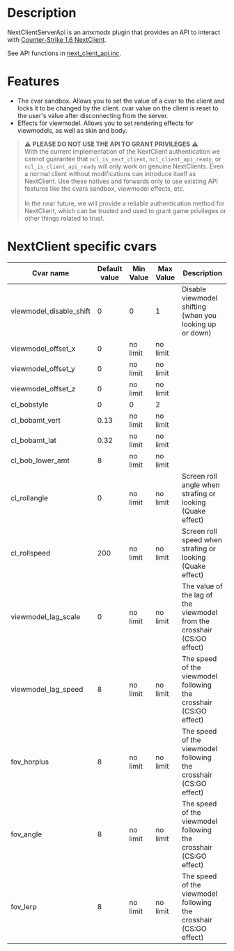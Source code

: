 # Description
NextClientServerApi is an amxmodx plugin that provides an API to interact with [Counter-Strike 1.6 NextClient](https://cs16nextclient.com).

See API functions in [next_client_api.inc](https://github.com/Next21Team/NextClientServerApi/blob/main/scripting/include/next_client_api.inc).

# Features

- The cvar sandbox. Allows you to set the value of a cvar to the client and locks it to be changed by the client. cvar value on the client is reset to the user's value after disconnecting from the server.
- Effects for viewmodel. Allows you to set rendering effects for viewmodels, as well as skin and body.

> ⚠️ **PLEASE DO NOT USE THE API TO GRANT PRIVILEGES** ⚠️ <br />
With the current implementation of the NextСlient authentication we cannot guarantee that `ncl_is_next_client`, `ncl_client_api_ready`, or `ncl_is_client_api_ready` will only work on genuine NextClients. Even a normal client without modifications can introduce itself as NextClient. Use these natives and forwards only to use existing API features like the cvars sandbox, viewmodel effects, etc.<br /><br />
In the near future, we will provide a reliable authentication method for NextClient, which can be trusted and used to grant game privileges or other things related to trust.

# NextClient specific cvars

| Cvar name | Default value | Min Value | Max Value | Description |
| --- | --- | --- | --- | --- |
| viewmodel_disable_shift | 0 | 0 | 1 | Disable viewmodel shifting (when you looking up or down) |
| viewmodel_offset_x | 0 | no limit | no limit |  |
| viewmodel_offset_y | 0 | no limit | no limit |  |
| viewmodel_offset_z | 0 | no limit | no limit |  |
| cl_bobstyle | 0 | 0 | 2 |  |
| cl_bobamt_vert | 0.13 | no limit | no limit |  |
| cl_bobamt_lat | 0.32 | no limit | no limit |  |
| cl_bob_lower_amt | 8 | no limit | no limit |  |
| cl_rollangle | 0 | no limit | no limit | Screen roll angle when strafing or looking (Quake effect) |
| cl_rollspeed | 200 | no limit | no limit | Screen roll speed when strafing or looking (Quake effect) |
| viewmodel_lag_scale | 0 | no limit | no limit | The value of the lag of the viewmodel from the crosshair (CS:GO effect) |
| viewmodel_lag_speed | 8 | no limit | no limit | The speed of the viewmodel following the crosshair (CS:GO effect) |
| fov_horplus  | 8 | no limit | no limit | The speed of the viewmodel following the crosshair (CS:GO effect) |
| fov_angle | 8 | no limit | no limit | The speed of the viewmodel following the crosshair (CS:GO effect) |
| fov_lerp | 8 | no limit | no limit | The speed of the viewmodel following the crosshair (CS:GO effect) |

